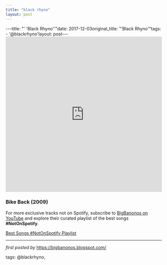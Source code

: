```yaml
---
title: "black rhyno"
layout: post
---
```

---title: "' 'Black Rhyno''"date: 2017-12-03original_title: "'Black Rhyno'"tags:  - '@blackrhyno'layout: post---<iframe width="100%" height="500px" src="https://www.youtube.com/embed/videoseries?list=PLtuNtuTatqI3r1IB3BHv3W9H3SKm8UaIX" frameborder="0" gesture="media" allow="encrypted-media" allowfullscreen></iframe><h3>Bike Back (2009)</h3><!--Subscribe and Playlist Links--><div>    <p>For more exclusive tracks not on Spotify, subscribe to <a href="https://www.youtube.com/@BigBanonos" target="_blank">BigBanonos on YouTube</a> and explore their curated playlist of the best songs <strong>#NotOnSpotify</strong>.</p>    <p><a href="https://www.youtube.com/playlist?list=PLtuNtuTatqI0kFahUCbtbfenC_ET5O_tr" target="_blank">Best Songs #NotOnSpotify Playlist<br /></a></p></div><hr /><p><em>first posted by</em> <a href="https://bigbanonos.blogspot.com/" rel="noopener" target="_new">https://bigbanonos.blogspot.com/</a></p><p>tags: @blackrhyno,</p>